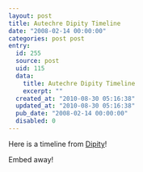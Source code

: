 ```yaml
---
layout: post
title: Autechre Dipity Timeline
date: "2008-02-14 00:00:00"
categories: post post
entry:
  id: 255
  source: post
  uid: 115
  data:
    title: Autechre Dipity Timeline
    excerpt: ""
  created_at: "2010-08-30 05:16:38"
  updated_at: "2010-08-30 05:16:38"
  pub_date: "2008-02-14 00:00:00"
  disabled: 0
---
```


Here is a timeline from <a href="http://www.dipity.com/">Dipity</a>!

<script>var dipity_options = {
  width:'800',
  height:'500'
};</script>
<script src="http://www.dipity.com/timeline/Autechre/embed"></script>

Embed away!
